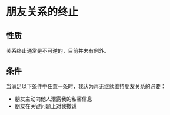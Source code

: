 # 朋友关系的终止
## 性质

关系终止通常是不可逆的，目前并未有例外。

## 条件

当满足以下条件中任意一条时，我认为再无继续维持朋友关系的必要：
- 朋友主动向他人泄露我的私密信息
- 朋友在关键问题上对我撒谎
